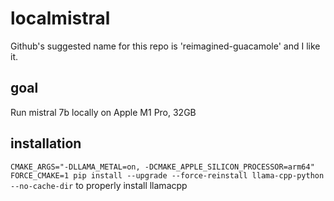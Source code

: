 # localmistral
Github's suggested name for this repo is 'reimagined-guacamole' and I like it.

## goal
Run mistral 7b locally on Apple M1 Pro, 32GB

## installation

`CMAKE_ARGS="-DLLAMA_METAL=on, -DCMAKE_APPLE_SILICON_PROCESSOR=arm64" FORCE_CMAKE=1 pip install --upgrade --force-reinstall llama-cpp-python --no-cache-dir` to properly install llamacpp

